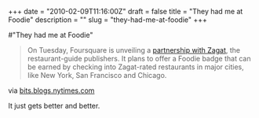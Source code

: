 +++
date = "2010-02-09T11:16:00Z"
draft = false
title = "They had me at Foodie"
description = ""
slug = "they-had-me-at-foodie"
+++

#"They had me at Foodie"


 <div class="posterous_bookmarklet_entry">
 <blockquote class="posterous_long_quote">On Tuesday, Foursquare is unveiling a <a href="http://foursquare.com/zagat">partnership with Zagat</a>, the restaurant-guide publishers. It plans to offer a Foodie badge that can be earned by checking into Zagat-rated restaurants in major cities, like New York, San Francisco and Chicago.</blockquote>

<div class="posterous_quote_citation">via <a href="http://bits.blogs.nytimes.com/2010/02/09/foursquare-inks-a-deal-with-zagat/">bits.blogs.nytimes.com</a></div>
 <p>It just gets better and better.</p></div>
 